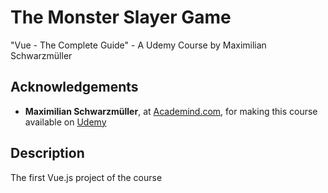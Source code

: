 # The Monster Slayer Game
 
 "Vue - The Complete Guide" - A Udemy Course by Maximilian Schwarzmüller
 ## Acknowledgements
 
- **Maximilian Schwarzmüller**, at [Academind.com](https://academind.com/), for making this course available on [Udemy](https://www.udemy.com/course/vuejs-2-the-complete-guide/)

## Description

The first Vue.js project of the course
